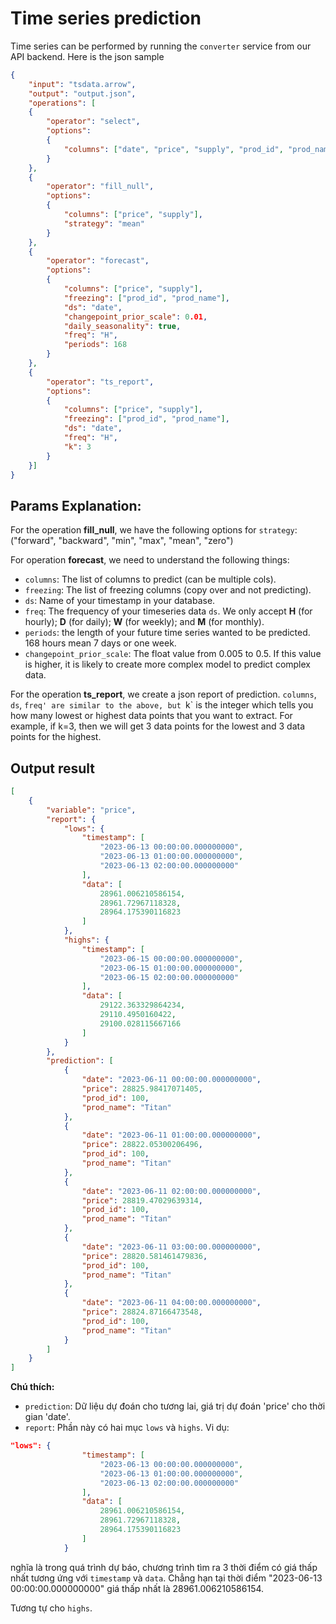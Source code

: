 # Time series prediction

Time series can be performed by running the `converter` service from our API backend.
Here is the json sample

```json
{
    "input": "tsdata.arrow",
    "output": "output.json",
    "operations": [
    {
        "operator": "select",
        "options":
        {
            "columns": ["date", "price", "supply", "prod_id", "prod_name"]
        }
    },
    {
        "operator": "fill_null",
        "options":
        {
            "columns": ["price", "supply"],
            "strategy": "mean"
        }
    },
    {
        "operator": "forecast",
        "options":
        {
            "columns": ["price", "supply"],
            "freezing": ["prod_id", "prod_name"],
            "ds": "date",
            "changepoint_prior_scale": 0.01,
            "daily_seasonality": true,
            "freq": "H",
            "periods": 168
        }
    },
    {
        "operator": "ts_report",
        "options":
        {
            "columns": ["price", "supply"],
            "freezing": ["prod_id", "prod_name"],
            "ds": "date",
            "freq": "H",
            "k": 3
        }
    }]
}
```

## Params Explanation:

For the operation **fill_null**, we have the following options for `strategy`:
("forward", "backward", "min", "max", "mean", "zero")

For operation **forecast**, we need to understand the following things:
- `columns`: The list of columns to predict (can be multiple cols).
- `freezing`: The list of freezing columns (copy over and not predicting).
- `ds`: Name of your timestamp in your database.
-  `freq`: The frequency of your timeseries data `ds`. We only accept **H** (for hourly); **D** (for daily); **W** (for weekly); and **M** (for monthly).
-  `periods`: the length of your future time series wanted to be predicted. 168 hours mean 7 days or one week.
-  `changepoint_prior_scale`: The float value from 0.005 to 0.5. If this value is higher, it is likely to create more complex model to predict complex data.

For the operation **ts_report**, we create a json report of prediction.
`columns`, `ds`, `freq' are similar to the above, but `k` is the integer which tells you how many lowest or highest data points that you want to extract.
For example, if k=3, then we will get 3 data points for the lowest and 3 data points for the highest.


## Output result

```JSON
[
    {
        "variable": "price",
        "report": {
            "lows": {
                "timestamp": [
                    "2023-06-13 00:00:00.000000000",
                    "2023-06-13 01:00:00.000000000",
                    "2023-06-13 02:00:00.000000000"
                ],
                "data": [
                    28961.006210586154,
                    28961.72967118328,
                    28964.175390116823
                ]
            },
            "highs": {
                "timestamp": [
                    "2023-06-15 00:00:00.000000000",
                    "2023-06-15 01:00:00.000000000",
                    "2023-06-15 02:00:00.000000000"
                ],
                "data": [
                    29122.363329864234,
                    29110.4950160422,
                    29100.028115667166
                ]
            }
        },
        "prediction": [
            {
                "date": "2023-06-11 00:00:00.000000000",
                "price": 28825.98417071405,
                "prod_id": 100,
                "prod_name": "Titan"
            },
            {
                "date": "2023-06-11 01:00:00.000000000",
                "price": 28822.05300206496,
                "prod_id": 100,
                "prod_name": "Titan"
            },
            {
                "date": "2023-06-11 02:00:00.000000000",
                "price": 28819.47029639314,
                "prod_id": 100,
                "prod_name": "Titan"
            },
            {
                "date": "2023-06-11 03:00:00.000000000",
                "price": 28820.581461479836,
                "prod_id": 100,
                "prod_name": "Titan"
            },
            {
                "date": "2023-06-11 04:00:00.000000000",
                "price": 28824.87166473548,
                "prod_id": 100,
                "prod_name": "Titan"
            }
        ]
    }
]
```

**Chú thích:**

- `prediction`: Dữ liệu dự đoán cho tương lai, giá trị dự đoán 'price' cho thời gian 'date'.
- `report`: Phần này có hai mục `lows` và `highs`. Vi dụ:
```json
"lows": {
                "timestamp": [
                    "2023-06-13 00:00:00.000000000",
                    "2023-06-13 01:00:00.000000000",
                    "2023-06-13 02:00:00.000000000"
                ],
                "data": [
                    28961.006210586154,
                    28961.72967118328,
                    28964.175390116823
                ]
            }
```
nghĩa là trong quá trình dự báo, chương trình tìm ra 3 thời điểm có giá thấp nhất tương ứng với `timestamp` và `data`. Chẳng hạn tại thời điểm "2023-06-13 00:00:00.000000000" giá thấp nhất là 28961.006210586154.

Tương tự cho `highs`.
